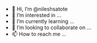 - 👋 Hi, I’m @nileshsatote
- 👀 I’m interested in ...
- 🌱 I’m currently learning ...
- 💞️ I’m looking to collaborate on ...
- 📫 How to reach me ...

<!---
nileshsatote/nileshsatote is a ✨ special ✨ repository because its `README.md` (this file) appears on your GitHub profile.
You can click the Preview link to take a look at your changes.
--->
